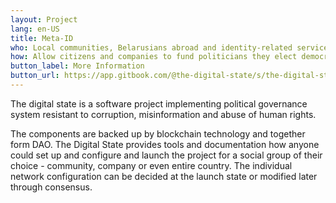 ```yaml
---
layout: Project
lang: en-US
title: Meta-ID
who: Local communities, Belarusians abroad and identity-related service providers
how: Allow citizens and companies to fund politicians they elect democratically
button_label: More Information
button_url: https://app.gitbook.com/@the-digital-state/s/the-digital-state/
---
```

The digital state is a software project implementing political governance system resistant to corruption, misinformation and abuse of human rights.

The components are backed up by blockchain technology and together form DAO. The Digital State provides tools and documentation how anyone could set up and configure and launch the project for a social group of their choice - community, company or even entire country. The individual network configuration can be decided at the launch state or modified later through consensus.


